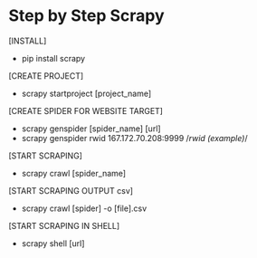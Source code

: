 # Step by Step Scrapy

[INSTALL]
- pip install scrapy

[CREATE PROJECT]
- scrapy startproject [project_name]

[CREATE SPIDER FOR WEBSITE TARGET]
- scrapy genspider [spider_name] [url]
- scrapy genspider rwid 167.172.70.208:9999 /*rwid (example)*/


[START SCRAPING]
- scrapy crawl [spider_name]

[START SCRAPING OUTPUT csv]
- scrapy crawl [spider] -o [file].csv

[START SCRAPING IN SHELL]
- scrapy shell [url]